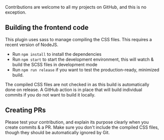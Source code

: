 Contributions are welcome to all my projects on GitHub, and this is no exception.

## Building the frontend code

This plugin uses sass to manage compiling the CSS files. This requires a recent version of NodeJS.

- Run `npm install` to install the dependencies
- Run `npm start` to start the development environment, this will watch & build the SCSS files in development mode
- Run `npm run release` if you want to test the production-ready, minimized build.

The compiled CSS files are not checked in as this build is automatically done on release. A GitHub action is in place
that will build individual commits if you do not want to build it locally.

## Creating PRs

Please test your contribution, and explain its purpose clearly when you create commits & a PR.
Make sure you don't include the compiled CSS files, though they should be automatically ignored by Git.
